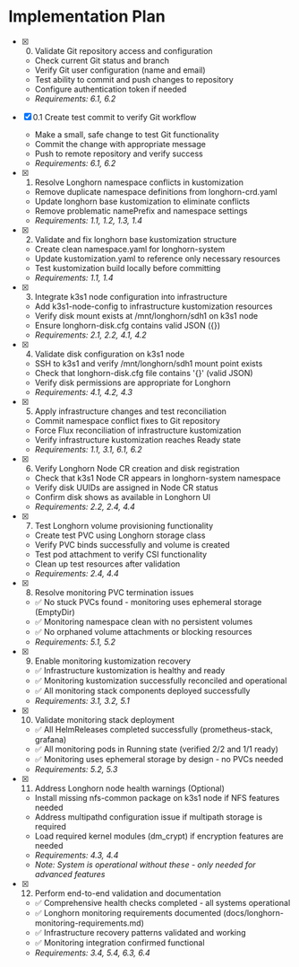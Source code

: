
# Implementation Plan

- [x] 0. Validate Git repository access and configuration
  - Check current Git status and branch
  - Verify Git user configuration (name and email)
  - Test ability to commit and push changes to repository
  - Configure authentication token if needed
  - _Requirements: 6.1, 6.2_

- [x] 0.1 Create test commit to verify Git workflow
  - Make a small, safe change to test Git functionality
  - Commit the change with appropriate message
  - Push to remote repository and verify success
  - _Requirements: 6.1, 6.2_

- [x] 1. Resolve Longhorn namespace conflicts in kustomization
  - Remove duplicate namespace definitions from longhorn-crd.yaml
  - Update longhorn base kustomization to eliminate conflicts
  - Remove problematic namePrefix and namespace settings
  - _Requirements: 1.1, 1.2, 1.3, 1.4_

- [x] 2. Validate and fix longhorn base kustomization structure
  - Create clean namespace.yaml for longhorn-system
  - Update kustomization.yaml to reference only necessary resources
  - Test kustomization build locally before committing
  - _Requirements: 1.1, 1.4_

- [x] 3. Integrate k3s1 node configuration into infrastructure
  - Add k3s1-node-config to infrastructure kustomization resources
  - Verify disk mount exists at /mnt/longhorn/sdh1 on k3s1 node
  - Ensure longhorn-disk.cfg contains valid JSON ({}) 
  - _Requirements: 2.1, 2.2, 4.1, 4.2_

- [x] 4. Validate disk configuration on k3s1 node
  - SSH to k3s1 and verify /mnt/longhorn/sdh1 mount point exists
  - Check that longhorn-disk.cfg file contains '{}' (valid JSON)
  - Verify disk permissions are appropriate for Longhorn
  - _Requirements: 4.1, 4.2, 4.3_

- [x] 5. Apply infrastructure changes and test reconciliation
  - Commit namespace conflict fixes to Git repository
  - Force Flux reconciliation of infrastructure kustomization
  - Verify infrastructure kustomization reaches Ready state
  - _Requirements: 1.1, 3.1, 6.1, 6.2_

- [x] 6. Verify Longhorn Node CR creation and disk registration
  - Check that k3s1 Node CR appears in longhorn-system namespace
  - Verify disk UUIDs are assigned in Node CR status
  - Confirm disk shows as available in Longhorn UI
  - _Requirements: 2.2, 2.4, 4.4_

- [x] 7. Test Longhorn volume provisioning functionality
  - Create test PVC using Longhorn storage class
  - Verify PVC binds successfully and volume is created
  - Test pod attachment to verify CSI functionality
  - Clean up test resources after validation
  - _Requirements: 2.4, 4.4_

- [x] 8. Resolve monitoring PVC termination issues
  - ✅ No stuck PVCs found - monitoring uses ephemeral storage (EmptyDir)
  - ✅ Monitoring namespace clean with no persistent volumes
  - ✅ No orphaned volume attachments or blocking resources
  - _Requirements: 5.1, 5.2_

- [x] 9. Enable monitoring kustomization recovery
  - ✅ Infrastructure kustomization is healthy and ready
  - ✅ Monitoring kustomization successfully reconciled and operational
  - ✅ All monitoring stack components deployed successfully
  - _Requirements: 3.1, 3.2, 5.1_

- [x] 10. Validate monitoring stack deployment
  - ✅ All HelmReleases completed successfully (prometheus-stack, grafana)
  - ✅ All monitoring pods in Running state (verified 2/2 and 1/1 ready)
  - ✅ Monitoring uses ephemeral storage by design - no PVCs needed
  - _Requirements: 5.2, 5.3_

- [x] 11. Address Longhorn node health warnings (Optional)
  - Install missing nfs-common package on k3s1 node if NFS features needed
  - Address multipathd configuration issue if multipath storage is required
  - Load required kernel modules (dm_crypt) if encryption features are needed
  - _Requirements: 4.3, 4.4_
  - _Note: System is operational without these - only needed for advanced features_

- [x] 12. Perform end-to-end validation and documentation
  - ✅ Comprehensive health checks completed - all systems operational
  - ✅ Longhorn monitoring requirements documented (docs/longhorn-monitoring-requirements.md)
  - ✅ Infrastructure recovery patterns validated and working
  - ✅ Monitoring integration confirmed functional
  - _Requirements: 3.4, 5.4, 6.3, 6.4_